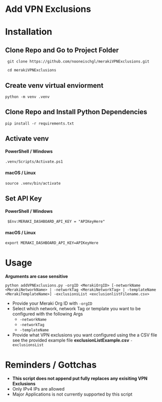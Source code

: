 # Add VPN Exclusions 


# Installation

## Clone Repo and Go to Project Folder
``` git clone https://github.com/nooneischgl/merakiVPNExclusions.git```

``` cd merakiVPNExclusions```

## Create venv virtual enviorment 
```python -m venv .venv```

## Clone Repo and Install Python Dependencies 
```pip install -r requirements.txt```

## Activate venv
#### PowerShell / Windows 
``` .venv/Scripts/Activate.ps1 ```
#### macOS / Linux
``` source .venv/bin/activate ```

## Set API Key
#### PowerShell / Windows 
``` $Env:MERAKI_DASHBOARD_API_KEY = "APIKeyHere"```
#### macOS / Linux
```export MERAKI_DASHBOARD_API_KEY=APIKeyHere```


# Usage 
**Arguments are case sensitive**  
```
python addVPNExclusions.py -orgID <MerakiOrgID> [-networkName <MerakiNetworkName> | -networkTag <MerakiNetworkTag> | -templateName <MerakiTemplateName>] -exclusionsList <exclusionlistFilename.csv>
```
- Provide your Meraki Org ID with ```-orgID```
- Select which network, network Tag or template you want to be configured with the following Args
  - ```-networkName```
  - ```-networkTag```
  - ```-templateName```
- Provide what VPN exclusions you want configured using the a CSV file see the provided example file **exclusionListExample.csv** `-exclusionsList`

# Reminders / Gottchas
- **This script does not append put fully replaces any exisiting VPN Exclusions**
- Only IPv4 IPs are allowed
- Major Applications is not currently supported by this script 
